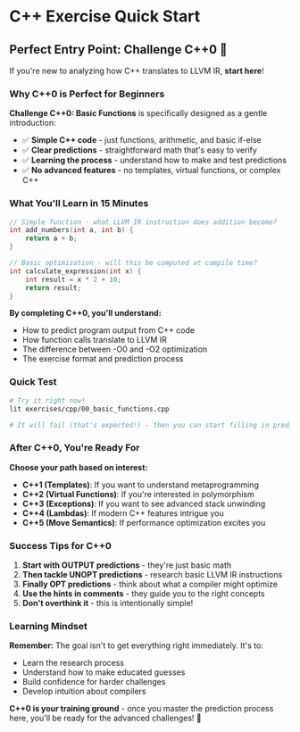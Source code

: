 # C++ Exercise Quick Start

## Perfect Entry Point: Challenge C++0 🚀

If you're new to analyzing how C++ translates to LLVM IR, **start here**!

### Why C++0 is Perfect for Beginners

**Challenge C++0: Basic Functions** is specifically designed as a gentle introduction:
- ✅ **Simple C++ code** - just functions, arithmetic, and basic if-else
- ✅ **Clear predictions** - straightforward math that's easy to verify  
- ✅ **Learning the process** - understand how to make and test predictions
- ✅ **No advanced features** - no templates, virtual functions, or complex C++

### What You'll Learn in 15 Minutes

```cpp
// Simple function - what LLVM IR instruction does addition become?
int add_numbers(int a, int b) {
    return a + b;
}

// Basic optimization - will this be computed at compile time?  
int calculate_expression(int x) {
    int result = x * 2 + 10;
    return result;
}
```

**By completing C++0, you'll understand:**
- How to predict program output from C++ code
- How function calls translate to LLVM IR
- The difference between -O0 and -O2 optimization
- The exercise format and prediction process

### Quick Test

```bash
# Try it right now!
lit exercises/cpp/00_basic_functions.cpp

# It will fail (that's expected!) - then you can start filling in predictions
```

### After C++0, You're Ready For

**Choose your path based on interest:**
- **C++1 (Templates)**: If you want to understand metaprogramming
- **C++2 (Virtual Functions)**: If you're interested in polymorphism
- **C++3 (Exceptions)**: If you want to see advanced stack unwinding
- **C++4 (Lambdas)**: If modern C++ features intrigue you  
- **C++5 (Move Semantics)**: If performance optimization excites you

### Success Tips for C++0

1. **Start with OUTPUT predictions** - they're just basic math
2. **Then tackle UNOPT predictions** - research basic LLVM IR instructions
3. **Finally OPT predictions** - think about what a compiler might optimize
4. **Use the hints in comments** - they guide you to the right concepts
5. **Don't overthink it** - this is intentionally simple!

### Learning Mindset

**Remember:** The goal isn't to get everything right immediately. It's to:
- Learn the research process
- Understand how to make educated guesses
- Build confidence for harder challenges
- Develop intuition about compilers

**C++0 is your training ground** - once you master the prediction process here, you'll be ready for the advanced challenges! 🎯